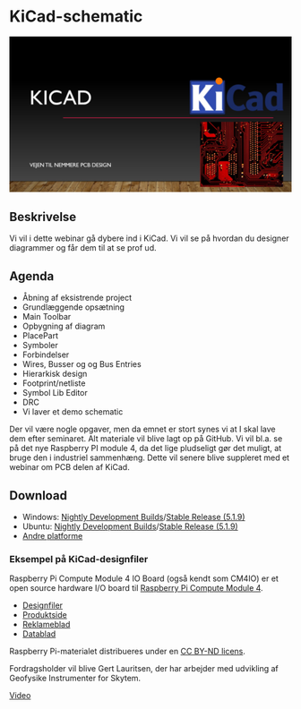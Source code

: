 # KiCad-schematic

![KiCad](https://github.com/gert-lauritsen/Kicad-schematic/blob/master/Kicad.jpg)

## Beskrivelse
Vi vil i dette webinar gå dybere ind i KiCad. Vi vil se på hvordan du designer diagrammer og får dem til at se prof ud.

## Agenda

+ Åbning af eksistrende project
+ Grundlæggende opsætning
+ Main Toolbar
+ Opbygning af diagram
+ PlacePart
+ Symboler
+ Forbindelser
+ Wires, Busser og og Bus Entries
+ Hierarkisk design
+ Footprint/netliste
+ Symbol Lib Editor
+ DRC
+ Vi laver et demo schematic

Der vil være nogle opgaver, men da emnet er stort synes vi at I skal lave dem efter seminaret. Alt materiale vil blive lagt op på GitHub. Vi vil bl.a. se på det nye Raspberry PI module 4, da det lige pludseligt gør det muligt, at bruge den i industriel sammenhæng. Dette vil senere blive suppleret med et webinar om PCB delen af KiCad.

## Download

* Windows: [Nightly Development Builds](https://kicad.org/download/windows/#_nightly_development_builds)/[Stable Release (5.1.9)](https://kicad.org/download/windows/#_stable_release)
* Ubuntu: [Nightly Development Builds](https://kicad.org/download/ubuntu/#_nightly_development_builds)/[Stable Release (5.1.9)](https://kicad.org/download/ubuntu/#_5_1_9_stable_release)
* [Andre platforme](https://kicad.org/download/)

### Eksempel på KiCad-designfiler

Raspberry Pi Compute Module 4 IO Board (også kendt som CM4IO) er et open source hardware I/O board til [Raspberry Pi Compute Module 4](https://www.raspberrypi.org/products/compute-module-4/).

* [Designfiler](https://datasheets.raspberrypi.org/cm4io/CM4IO-KiCAD.zip)
* [Produktside](https://www.raspberrypi.org/products/compute-module-4-io-board)
* [Reklameblad](https://datasheets.raspberrypi.org/cm4io/cm4io-product-brief.pdf)
* [Datablad](https://datasheets.raspberrypi.org/cm4io/cm4io-datasheet.pdf)

Raspberry Pi-materialet distribueres under en [CC BY-ND licens](https://datasheets.raspberrypi.org/license.html).

Fordragsholder vil blive Gert Lauritsen, der har arbejder med udvikling af Geofysike Instrumenter for Skytem.

[Video](https://youtu.be/OWaGUfBmM4I)
